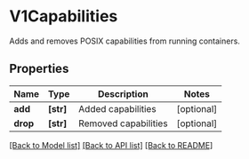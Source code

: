 # V1Capabilities

Adds and removes POSIX capabilities from running containers.

## Properties
Name | Type | Description | Notes
------------ | ------------- | ------------- | -------------
**add** | **[str]** | Added capabilities | [optional] 
**drop** | **[str]** | Removed capabilities | [optional] 

[[Back to Model list]](../README.md#documentation-for-models) [[Back to API list]](../README.md#documentation-for-api-endpoints) [[Back to README]](../README.md)


